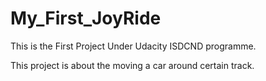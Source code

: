 # My_First_JoyRide
This is the First Project Under Udacity ISDCND programme.

This project is about the moving a car around certain track.
